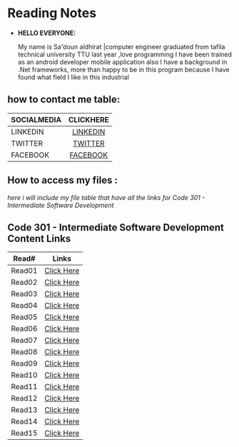 # Reading Notes

- **HELLO EVERYONE:**

  My name is Sa'doun aldhirat |computer engineer graduated from tafila technical university TTU last year ,love programming I have been trained as an android developer mobile application also I have a background in .Net frameworks, more than happy to be in this program because I have found what field I like in this industrial

## **how to contact me table:**

| SOCIALMEDIA |                             CLICKHERE                             |
| ----------- | :---------------------------------------------------------------: |
| LINKEDIN    | [LINKEDIN](https://www.linkedin.com/in/saadoun-dhirat-9b4086194/) |
| TWITTER     |           [TWITTER](https://twitter.com/saadoun_dhirat)           |
| FACEBOOK    |      [FACEBOOK ](https://web.facebook.com/Saadoun.aldhirat/)      |

## **How to access my files :**

<em>here i will include my file table that have all the links for Code 301 - Intermediate Software Development </em>


## Code 301 - Intermediate Software Development Content Links
| Read#         | Links |
| ------------- | ------------- |
| Read01        | [Click Here](https://saadoundhirat.github.io/reading-notes/Code%20301%20-%20Intermediate%20Software%20Development/read-01)  |
| Read02  | [Click Here](https://saadoundhirat.github.io/reading-notes/Code%20301%20-%20Intermediate%20Software%20Development/read02) |
| Read03  | [Click Here](https://saadoundhirat.github.io/reading-notes/Code%20301%20-%20Intermediate%20Software%20Development/read03) |
| Read04  | [Click Here](https://saadoundhirat.github.io/reading-notes/Code%20301%20-%20Intermediate%20Software%20Development/read04) |
| Read05  | [Click Here](https://saadoundhirat.github.io/reading-notes/Code%20301%20-%20Intermediate%20Software%20Development/read05) |
| Read06  | [Click Here](https://saadoundhirat.github.io/reading-notes/Code%20301%20-%20Intermediate%20Software%20Development/read06) |
| Read07  | [Click Here](https://saadoundhirat.github.io/reading-notes/Code%20301%20-%20Intermediate%20Software%20Development/read07) |
| Read08  | [Click Here](https://saadoundhirat.github.io/reading-notes/Code%20301%20-%20Intermediate%20Software%20Development/read02) |
| Read09  | [Click Here](https://saadoundhirat.github.io/reading-notes/Code%20301%20-%20Intermediate%20Software%20Development/read02) |
| Read10  | [Click Here](https://saadoundhirat.github.io/reading-notes/Code%20301%20-%20Intermediate%20Software%20Development/read02) |
| Read11  | [Click Here](https://saadoundhirat.github.io/reading-notes/Code%20301%20-%20Intermediate%20Software%20Development/read02) |
| Read12  | [Click Here](https://saadoundhirat.github.io/reading-notes/Code%20301%20-%20Intermediate%20Software%20Development/read02) |
| Read13  | [Click Here](https://saadoundhirat.github.io/reading-notes/Code%20301%20-%20Intermediate%20Software%20Development/read02) |
| Read14  | [Click Here](https://saadoundhirat.github.io/reading-notes/Code%20301%20-%20Intermediate%20Software%20Development/read02) |
| Read15  | [Click Here](https://saadoundhirat.github.io/reading-notes/Code%20301%20-%20Intermediate%20Software%20Development/read02) |